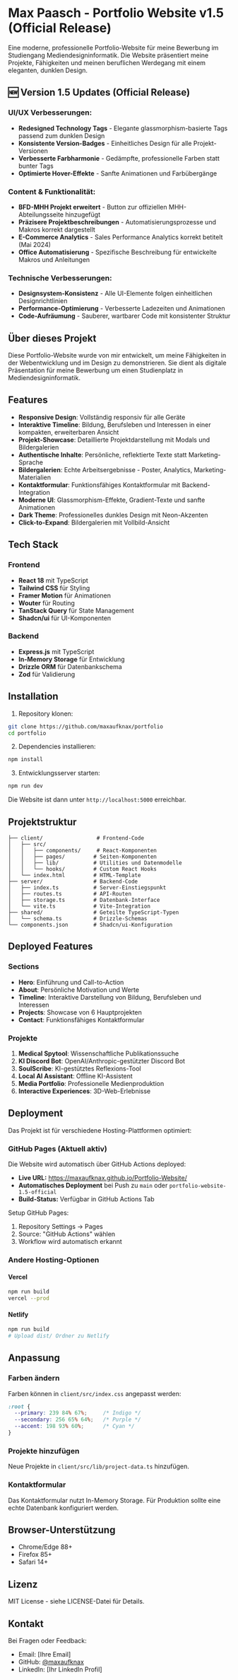 # Max Paasch - Portfolio Website v1.5 (Official Release)

Eine moderne, professionelle Portfolio-Website für meine Bewerbung im Studiengang Mediendesigninformatik. Die Website präsentiert meine Projekte, Fähigkeiten und meinen beruflichen Werdegang mit einem eleganten, dunklen Design.

## 🆕 Version 1.5 Updates (Official Release)

### UI/UX Verbesserungen:
- **Redesigned Technology Tags** - Elegante glassmorphism-basierte Tags passend zum dunklen Design
- **Konsistente Version-Badges** - Einheitliches Design für alle Projekt-Versionen
- **Verbesserte Farbharmonie** - Gedämpfte, professionelle Farben statt bunter Tags
- **Optimierte Hover-Effekte** - Sanfte Animationen und Farbübergänge

### Content & Funktionalität:
- **BFD-MHH Projekt erweitert** - Button zur offiziellen MHH-Abteilungsseite hinzugefügt
- **Präzisere Projektbeschreibungen** - Automatisierungsprozesse und Makros korrekt dargestellt
- **E-Commerce Analytics** - Sales Performance Analytics korrekt betitelt (Mai 2024)
- **Office Automatisierung** - Spezifische Beschreibung für entwickelte Makros und Anleitungen

### Technische Verbesserungen:
- **Designsystem-Konsistenz** - Alle UI-Elemente folgen einheitlichen Designrichtlinien
- **Performance-Optimierung** - Verbesserte Ladezeiten und Animationen
- **Code-Aufräumung** - Sauberer, wartbarer Code mit konsistenter Struktur

## Über dieses Projekt

Diese Portfolio-Website wurde von mir entwickelt, um meine Fähigkeiten in der Webentwicklung und im Design zu demonstrieren. Sie dient als digitale Präsentation für meine Bewerbung um einen Studienplatz in Mediendesigninformatik.

## Features

- **Responsive Design**: Vollständig responsiv für alle Geräte
- **Interaktive Timeline**: Bildung, Berufsleben und Interessen in einer kompakten, erweiterbaren Ansicht
- **Projekt-Showcase**: Detaillierte Projektdarstellung mit Modals und Bildergalerien
- **Authentische Inhalte**: Persönliche, reflektierte Texte statt Marketing-Sprache
- **Bildergalerien**: Echte Arbeitsergebnisse - Poster, Analytics, Marketing-Materialien
- **Kontaktformular**: Funktionsfähiges Kontaktformular mit Backend-Integration
- **Moderne UI**: Glassmorphism-Effekte, Gradient-Texte und sanfte Animationen
- **Dark Theme**: Professionelles dunkles Design mit Neon-Akzenten
- **Click-to-Expand**: Bildergalerien mit Vollbild-Ansicht

## Tech Stack

### Frontend
- **React 18** mit TypeScript
- **Tailwind CSS** für Styling
- **Framer Motion** für Animationen
- **Wouter** für Routing
- **TanStack Query** für State Management
- **Shadcn/ui** für UI-Komponenten

### Backend
- **Express.js** mit TypeScript
- **In-Memory Storage** für Entwicklung
- **Drizzle ORM** für Datenbankschema
- **Zod** für Validierung

## Installation

1. Repository klonen:
```bash
git clone https://github.com/maxaufknax/portfolio
cd portfolio
```

2. Dependencies installieren:
```bash
npm install
```

3. Entwicklungsserver starten:
```bash
npm run dev
```

Die Website ist dann unter `http://localhost:5000` erreichbar.

## Projektstruktur

```
├── client/                 # Frontend-Code
│   ├── src/
│   │   ├── components/     # React-Komponenten
│   │   ├── pages/         # Seiten-Komponenten
│   │   ├── lib/           # Utilities und Datenmodelle
│   │   └── hooks/         # Custom React Hooks
│   └── index.html         # HTML-Template
├── server/                # Backend-Code
│   ├── index.ts           # Server-Einstiegspunkt
│   ├── routes.ts          # API-Routen
│   ├── storage.ts         # Datenbank-Interface
│   └── vite.ts            # Vite-Integration
├── shared/                # Geteilte TypeScript-Typen
│   └── schema.ts          # Drizzle-Schemas
└── components.json        # Shadcn/ui-Konfiguration
```

## Deployed Features

### Sections
- **Hero**: Einführung und Call-to-Action
- **About**: Persönliche Motivation und Werte
- **Timeline**: Interaktive Darstellung von Bildung, Berufsleben und Interessen
- **Projects**: Showcase von 6 Hauptprojekten
- **Contact**: Funktionsfähiges Kontaktformular

### Projekte
1. **Medical Spytool**: Wissenschaftliche Publikationssuche
2. **KI Discord Bot**: OpenAI/Anthropic-gestützter Discord Bot
3. **SoulScribe**: KI-gestütztes Reflexions-Tool
4. **Local AI Assistant**: Offline KI-Assistent
5. **Media Portfolio**: Professionelle Medienproduktion
6. **Interactive Experiences**: 3D-Web-Erlebnisse

## Deployment

Das Projekt ist für verschiedene Hosting-Plattformen optimiert:

### GitHub Pages (Aktuell aktiv)
Die Website wird automatisch über GitHub Actions deployed:
- **Live URL:** https://maxaufknax.github.io/Portfolio-Website/
- **Automatisches Deployment** bei Push zu `main` oder `portfolio-website-1.5-official`
- **Build-Status:** Verfügbar in GitHub Actions Tab

Setup GitHub Pages:
1. Repository Settings → Pages
2. Source: "GitHub Actions" wählen
3. Workflow wird automatisch erkannt

### Andere Hosting-Optionen

#### Vercel
```bash
npm run build
vercel --prod
```

#### Netlify
```bash
npm run build
# Upload dist/ Ordner zu Netlify
```

## Anpassung

### Farben ändern
Farben können in `client/src/index.css` angepasst werden:
```css
:root {
  --primary: 239 84% 67%;     /* Indigo */
  --secondary: 256 65% 64%;   /* Purple */
  --accent: 198 93% 60%;      /* Cyan */
}
```

### Projekte hinzufügen
Neue Projekte in `client/src/lib/project-data.ts` hinzufügen.

### Kontaktformular
Das Kontaktformular nutzt In-Memory Storage. Für Produktion sollte eine echte Datenbank konfiguriert werden.

## Browser-Unterstützung

- Chrome/Edge 88+
- Firefox 85+
- Safari 14+

## Lizenz

MIT License - siehe LICENSE-Datei für Details.

## Kontakt

Bei Fragen oder Feedback:
- Email: [Ihre Email]
- GitHub: [@maxaufknax](https://github.com/maxaufknax)
- LinkedIn: [Ihr LinkedIn Profil]